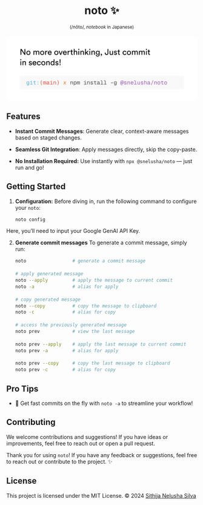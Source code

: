 <h1 align="center">noto ✨</h1>
<p align="center"><sup>(/nōto/, <em>notebook</em> in Japanese)</sup></p>
<img src="https://github.com/snelusha/static/blob/main/noto/banner-minimal.png?raw=true" align="center"></img>

## Features

- **Instant Commit Messages**: Generate clear, context-aware messages based on staged changes.

- **Seamless Git Integration**: Apply messages directly, skip the copy-paste.

- **No Installation Required:** Use instantly with `npx @snelusha/noto` — just run and go!

## Getting Started

1. **Configuration:**
   Before diving in, run the following command to configure your `noto`:

   ```bash
   noto config
   ```

Here, you’ll need to input your Google GenAI API Key.

2. **Generate commit messages**
   To generate a commit message, simply run:

   ```bash
   noto                 # generate a commit message

   # apply generated message
   noto --apply         # apply the message to current commit
   noto -a              # alias for apply 

   # copy generated message
   noto --copy          # copy the message to clipboard
   noto -c              # alias for copy

   # access the previously generated message
   noto prev            # view the last message

   noto prev --apply    # apply the last message to current commit
   noto prev -a         # alias for apply

   noto prev --copy     # copy the last message to clipboard
   noto prev -c         # alias for copy
   ```

## Pro Tips

- 🚀 Get fast commits on the fly with `noto -a` to streamline your workflow!

## Contributing

We welcome contributions and suggestions! If you have ideas or improvements, feel free to reach out or open a pull request.

Thank you for using `noto`! If you have any feedback or suggestions, feel free to reach out or contribute to the project. ✨

## License

This project is licensed under the MIT License.
© 2024 [Sithija Nelusha Silva](https://github.com/snelusha)

